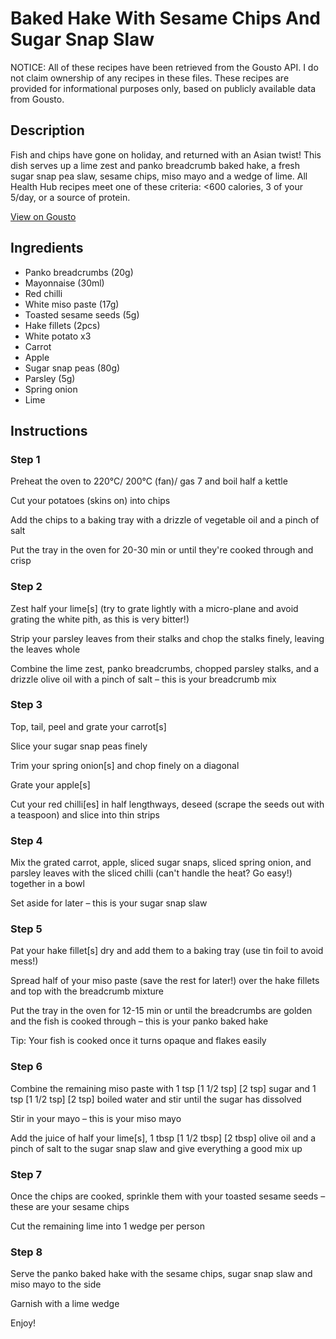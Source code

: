 # Baked Hake With Sesame Chips And Sugar Snap Slaw

NOTICE: All of these recipes have been retrieved from the Gousto API. I do not claim ownership of any recipes in these files. These recipes are provided for informational purposes only, based on publicly available data from Gousto.

## Description

Fish and chips have gone on holiday, and returned with an Asian twist! This dish serves up a lime zest and panko breadcrumb baked hake, a fresh sugar snap pea slaw, sesame chips, miso mayo and a wedge of lime. All Health Hub recipes meet one of these criteria: <600 calories, 3 of your 5/day, or a source of protein.

[View on Gousto](https://www.gousto.co.uk/recipes/cookbook/baked-hake-with-sesame-chips-and-sugar-snap-slaw)

## Ingredients

- Panko breadcrumbs (20g)
- Mayonnaise (30ml)
- Red chilli
- White miso paste (17g)
- Toasted sesame seeds (5g)
- Hake fillets (2pcs)
- White potato x3
- Carrot
- Apple
- Sugar snap peas (80g)
- Parsley (5g)
- Spring onion
- Lime

## Instructions


### Step 1

Preheat the oven to 220°C/ 200°C (fan)/ gas 7 and boil half a kettle

Cut your potatoes (skins on) into chips

Add the chips to a baking tray with a drizzle of vegetable oil and a pinch of salt

Put the tray in the oven for 20-30 min or until they're cooked through and crisp


### Step 2

Zest half your lime[s] (try to grate lightly with a micro-plane and avoid grating the white pith, as this is very bitter!)

Strip your parsley leaves from their stalks and chop the stalks finely, leaving the leaves whole

Combine the lime zest, panko breadcrumbs, chopped parsley stalks, and a drizzle olive oil with a pinch of salt – this is your breadcrumb mix


### Step 3

Top, tail, peel and grate your carrot[s]

Slice your sugar snap peas finely

Trim your spring onion[s] and chop finely on a diagonal

Grate your apple[s]

Cut your red chilli[es] in half lengthways, deseed (scrape the seeds out with a teaspoon) and slice into thin strips


### Step 4

Mix the grated carrot, apple, sliced sugar snaps, sliced spring onion, and parsley leaves with the sliced chilli (can't handle the heat? Go easy!) together in a bowl

Set aside for later – this is your sugar snap slaw


### Step 5

Pat your hake fillet[s] dry and add them to a baking tray (use tin foil to avoid mess!)

Spread half of your miso paste (save the rest for later!) over the hake fillets and top with the breadcrumb mixture

Put the tray in the oven for 12-15 min or until the breadcrumbs are golden and the fish is cooked through – this is your panko baked hake

Tip: Your fish is cooked once it turns opaque and flakes easily


### Step 6

Combine the remaining miso paste with 1 tsp <span class="text-purple">[1 1/2 tsp]</span> <span class="text-danger">[2 tsp]</span> sugar and 1 tsp <span class="text-purple">[1 1/2 tsp]</span> <span class="text-danger">[2 tsp]</span> boiled water and stir until the sugar has dissolved

Stir in your mayo – this is your miso mayo

Add the juice of half your lime[s], 1 tbsp <span class="text-purple">[1 1/2 tbsp]</span> <span class="text-danger">[2 tbsp]</span> olive oil and a pinch of salt to the sugar snap slaw and give everything a good mix up


### Step 7

Once the chips are cooked, sprinkle them with your toasted sesame seeds – these are your sesame chips

Cut the remaining lime into 1 wedge per person

### Step 8

Serve the panko baked hake with the sesame chips, sugar snap slaw and miso mayo to the side

Garnish with a lime wedge

Enjoy!

